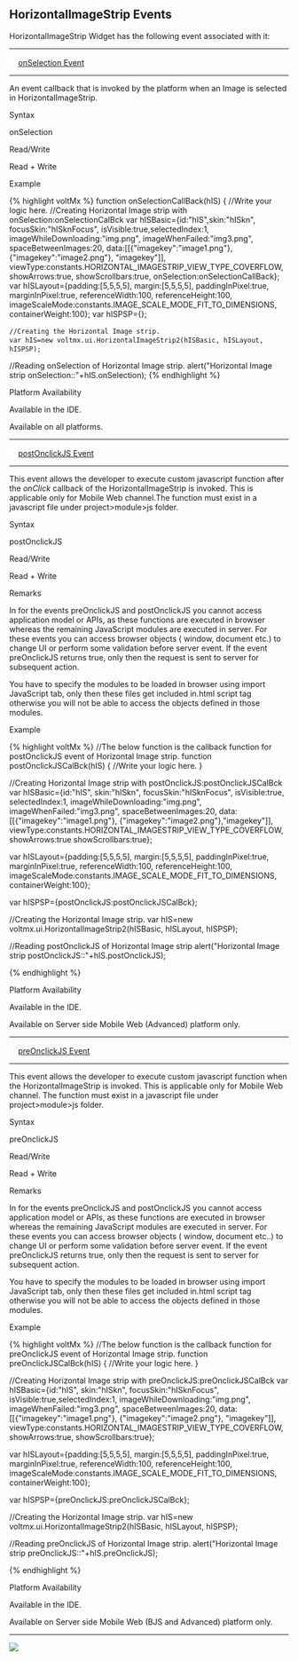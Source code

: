 HorizontalImageStrip Events
---------------------------

HorizontalImageStrip Widget has the following event associated with it:

* * *

[![Closed](../Skins/Default/Stylesheets/Images/transparent.gif)](javascript:void(0);)[onSelection Event](javascript:void(0);)

* * *

An event callback that is invoked by the platform when an Image is selected in HorizontalImageStrip.

Syntax

onSelection

Read/Write

Read + Write

Example

{% highlight voltMx %}
function onSelectionCallBack(hIS)
{
	//Write your logic here.
	//Creating Horizontal Image strip with onSelection:onSelectionCalBck
	var hISBasic={id:"hIS",skin:"hISkn", 
		focusSkin:"hISknFocus", 
		isVisible:true,selectedIndex:1, 
		imageWhileDownloading:"img.png",
		imageWhenFailed:"img3.png", 
		spaceBetweenImages:20, 
		data:\[\[{"imagekey":"image1.png"},{"imagekey":"image2.png"}, "imagekey"\]\], 
		viewType:constants.HORIZONTAL\_IMAGESTRIP\_VIEW\_TYPE\_COVERFLOW, 
		showArrows:true, 
		showScrollbars:true, 
		onSelection:onSelectionCallBack};
	var hISLayout={padding:\[5,5,5,5\],
		margin:\[5,5,5,5\], 
		paddingInPixel:true, 
		marginInPixel:true, 
		referenceWidth:100, 
		referenceHeight:100, 
		imageScaleMode:constants.IMAGE\_SCALE\_MODE\_FIT\_TO\_DIMENSIONS, 
		containerWeight:100};
	var hISPSP={};
					
	//Creating the Horizontal Image strip.
	var hIS=new voltmx.ui.HorizontalImageStrip2(hISBasic, hISLayout, hISPSP);

//Reading onSelection of Horizontal Image strip.
alert("Horizontal Image strip onSelection::"+hIS.onSelection);
{% endhighlight %}

Platform Availability

Available in the IDE.

Available on all platforms.

* * *

[![Closed](../Skins/Default/Stylesheets/Images/transparent.gif)](javascript:void(0);)[postOnclickJS Event](javascript:void(0);)

* * *

This event allows the developer to execute custom javascript function after the _onClick_ callback of the HorizontalImageStrip is invoked. This is applicable only for Mobile Web channel.The function must exist in a javascript file under project>module>js folder.

Syntax

postOnclickJS

Read/Write

Read + Write

Remarks

In for the events preOnclickJS and postOnclickJS you cannot access application model or APIs, as these functions are executed in browser whereas the remaining JavaScript modules are executed in server. For these events you can access browser objects ( window, document etc.) to change UI or perform some validation before server event. If the event preOnclickJS returns true, only then the request is sent to server for subsequent action.  
  
You have to specify the modules to be loaded in browser using import JavaScript tab, only then these files get included in.html script tag otherwise you will not be able to access the objects defined in those modules.

Example

{% highlight voltMx %}
//The below function is the callback function for postOnclickJS event of Horizontal Image strip.
function postOnclickJSCalBck(hIS)
{
	 //Write your logic here.
}
					
//Creating Horizontal Image strip with postOnclickJS:postOnclickJSCalBck
var hISBasic={id:"hIS", 
	skin:"hISkn", 
	focusSkin:"hISknFocus", 
	isVisible:true, 
	selectedIndex:1,
	imageWhileDownloading:"img.png", 
	imageWhenFailed:"img3.png", 
	spaceBetweenImages:20, 
	data:\[\[{"imagekey":"image1.png"}, {"imagekey":"image2.png"},"imagekey"\]\], 
	viewType:constants.HORIZONTAL\_IMAGESTRIP\_VIEW\_TYPE\_COVERFLOW, 
	showArrows:true
	showScrollbars:true};

var hISLayout={padding:\[5,5,5,5\], 
	margin:\[5,5,5,5\], 
	paddingInPixel:true, 
	marginInPixel:true, 
	referenceWidth:100,
	referenceHeight:100,
	imageScaleMode:constants.IMAGE\_SCALE\_MODE\_FIT\_TO\_DIMENSIONS,
	containerWeight:100};
					
var hISPSP={postOnclickJS:postOnclickJSCalBck};

//Creating the Horizontal Image strip.
var hIS=new voltmx.ui.HorizontalImageStrip2(hISBasic, hISLayout, hISPSP);

//Reading postOnclickJS of Horizontal Image strip
alert("Horizontal Image strip postOnclickJS::"+hIS.postOnclickJS);

{% endhighlight %}

Platform Availability

Available in the IDE.

Available on Server side Mobile Web (Advanced) platform only.

* * *

[![Closed](../Skins/Default/Stylesheets/Images/transparent.gif)](javascript:void(0);)[preOnclickJS Event](javascript:void(0);)

* * *

This event allows the developer to execute custom javascript function when the HorizontalImageStrip is invoked. This is applicable only for Mobile Web channel. The function must exist in a javascript file under project>module>js folder.

Syntax

preOnclickJS

Read/Write

Read + Write

Remarks

In for the events preOnclickJS and postOnclickJS you cannot access application model or APIs, as these functions are executed in browser whereas the remaining JavaScript modules are executed in server. For these events you can access browser objects ( window, document etc..) to change UI or perform some validation before server event. If the event preOnclickJS returns true, only then the request is sent to server for subsequent action.  
  
You have to specify the modules to be loaded in browser using import JavaScript tab, only then these files get included in.html script tag otherwise you will not be able to access the objects defined in those modules.

Example

{% highlight voltMx %}
//The below function is the callback function for preOnclickJS event of Horizontal Image strip.
function preOnclickJSCalBck(hIS)
{
	 //Write your logic here.
}

//Creating Horizontal Image strip with preOnclickJS:preOnclickJSCalBck
var hISBasic={id:"hIS", 
	skin:"hISkn", 
	focusSkin:"hISknFocus", 
	isVisible:true,selectedIndex:1, 
	imageWhileDownloading:"img.png", 
	imageWhenFailed:"img3.png", 
	spaceBetweenImages:20, 
	data:\[\[{"imagekey":"image1.png"}, {"imagekey":"image2.png"}, "imagekey"\]\], 
	viewType:constants.HORIZONTAL\_IMAGESTRIP\_VIEW\_TYPE\_COVERFLOW, 
	showArrows:true, 
	showScrollbars:true};
					
var hISLayout={padding:\[5,5,5,5\], 
	margin:\[5,5,5,5\], 
	paddingInPixel:true, 
	marginInPixel:true, 
	referenceWidth:100, 
	referenceHeight:100, 
	imageScaleMode:constants.IMAGE\_SCALE\_MODE\_FIT\_TO\_DIMENSIONS,
	containerWeight:100};
					
var hISPSP={preOnclickJS:preOnclickJSCalBck};
					
//Creating the Horizontal Image strip.
var hIS=new voltmx.ui.HorizontalImageStrip2(hISBasic, hISLayout, hISPSP);

//Reading preOnclickJS of Horizontal Image strip.
alert("Horizontal Image strip preOnclickJS::"+hIS.preOnclickJS);

{% endhighlight %}

Platform Availability

Available in the IDE.

Available on Server side Mobile Web (BJS and Advanced) platform only.

* * *

![](Resources/prettify/onLoad.png)